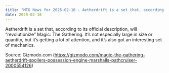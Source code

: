 ```yaml
---
title: "MTG News for 2025-02-16 - Aetherdrift is a set that, according to its offici..."
date: 2025-02-16
---
```


Aetherdrift is a set that, according to its official description, will “revolutionize” Magic: The Gathering. It’s not especially large in size or quantity, but it’s getting a lot of attention, and it’s also got an interesting set of mechanics.

Source: Gizmodo.com (https://gizmodo.com/magic-the-gathering-aetherdrift-spoilers-possession-engine-marshalls-pathcruiser-2000554126)
